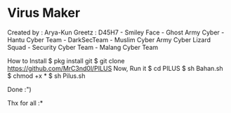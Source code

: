 # Virus Maker

Created by : Arya-Kun
Greetz : D45H7 - Smiley Face - Ghost Army Cyber - 
         Hantu Cyber Team - DarkSecTeam - Muslim Cyber Army
         Cyber Lizard Squad - Security Cyber Team - 
         Malang Cyber Team

How to Install
$ pkg install git
$ git clone https://github.com/MrC3nd0l/PILUS
Now, Run it
$ cd PILUS
$ sh Bahan.sh
$ chmod +x *
$ sh Pilus.sh

Done :")

Thx for all :*

